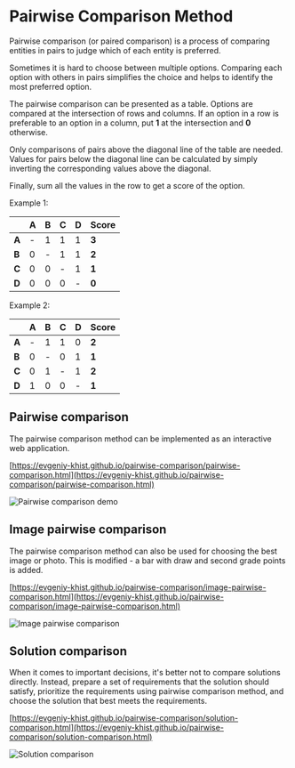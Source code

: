 # Pairwise Comparison Method

Pairwise comparison (or paired comparison) is a process of comparing entities in pairs to judge which of each entity is preferred.

Sometimes it is hard to choose between multiple options.
Comparing each option with others in pairs simplifies the choice and helps to identify the most preferred option.

The pairwise comparison can be presented as a table.
Options are compared at the intersection of rows and columns.
If an option in a row is preferable to an option in a column, put **1** at the intersection and **0** otherwise.

Only comparisons of pairs above the diagonal line of the table are needed.
Values for pairs below the diagonal line can be calculated by simply inverting the corresponding values above the diagonal.

Finally, sum all the values in the row to get a score of the option.

Example 1:

|   | **A** | **B** | **C** | **D** | **Score** |
|---|---|---|---|---|---|
| **A** | - | 1 | 1 | 1 | **3** |
| **B** | 0 | - | 1 | 1 | **2** |
| **C** | 0 | 0 | - | 1 | **1** |
| **D** | 0 | 0 | 0 | - | **0** |

Example 2:

|   | **A** | **B** | **C** | **D** | **Score** |
|---|---|---|---|---|---|
| **A** | - | 1 | 1 | 0 | **2** |
| **B** | 0 | - | 0 | 1 | **1** |
| **C** | 0 | 1 | - | 1 | **2** |
| **D** | 1 | 0 | 0 | - | **1** |

## Pairwise comparison

The pairwise comparison method can be implemented as an interactive web application.

[https://evgeniy-khist.github.io/pairwise-comparison/pairwise-comparison.html](https://evgeniy-khist.github.io/pairwise-comparison/pairwise-comparison.html)

![Pairwise comparison demo](pairwise-comparison.gif)

## Image pairwise comparison

The pairwise comparison method can also be used for choosing the best image or photo. This is modified - a bar with draw and second grade points is added.

[https://evgeniy-khist.github.io/pairwise-comparison/image-pairwise-comparison.html](https://evgeniy-khist.github.io/pairwise-comparison/image-pairwise-comparison.html)

![Image pairwise comparison](image-pairwise-comparison.gif)

## Solution comparison

When it comes to important decisions, it's better not to compare solutions directly.
Instead, prepare a set of requirements that the solution should satisfy, 
prioritize the requirements using pairwise comparison method, 
and choose the solution that best meets the requirements.

[https://evgeniy-khist.github.io/pairwise-comparison/solution-comparison.html](https://evgeniy-khist.github.io/pairwise-comparison/solution-comparison.html)

![Solution comparison](solution-comparison.gif)
